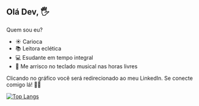 ## Olá Dev, 🖐️

Quem sou eu?
- ☀️ Carioca
- 📚 Leitora eclética
- 💻 Esudante em tempo integral 
- 🎹 Me arrisco no teclado musical nas horas livres

Clicando no gráfico você será redirecionado ao meu LinkedIn. Se conecte comigo lá! 📲😊

[![Top Langs](https://github-readme-stats.vercel.app/api/top-langs/?username=anuraghazra&layout=compact=true&theme=tokyonight)](https://www.linkedin.com/in/stefanefalleiro/)

